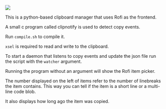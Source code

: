 ![](https://i.imgur.com/ZZYmqXd.jpg)

This is a python-based clipboard manager that uses Rofi as the frontend.

A small c program called clipnotify is used to detect copy events.

Run `compile.sh` to compile it.

`xsel` is required to read and write to the clipboard.

To start a daemon that listens to copy events and update the json file run the script with the `watcher` argument.

Running the program without an argument will show the Rofi item picker.

The number displayed on the left of items refer to the number of linebreaks the item contains. This way you can tell if the item is a short line or a multi-line code blob.

It also displays how long ago the item was copied.
